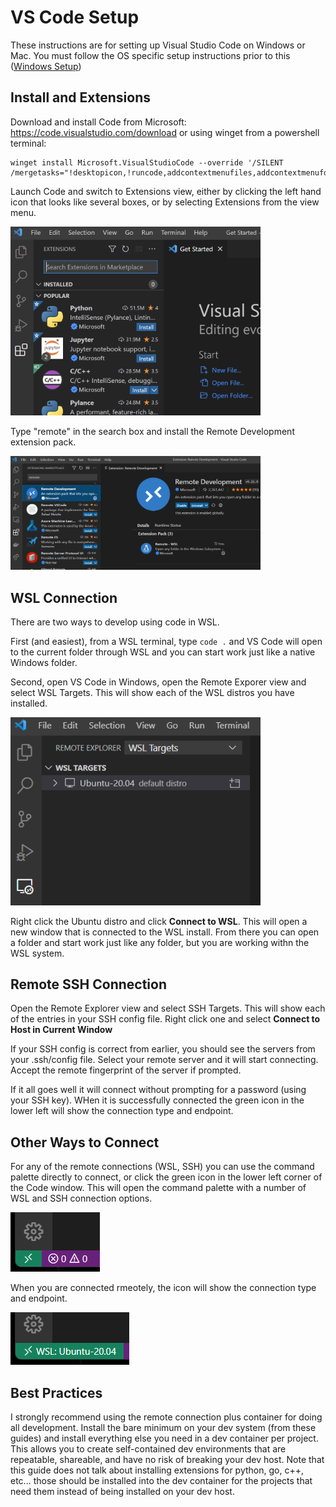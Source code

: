 # VS Code Setup
These instructions are for setting up Visual Studio Code on Windows or Mac. You must follow the OS specific setup instructions prior to this ([Windows Setup](windows-setup.md))



## Install and Extensions
Download and install Code from Microsoft: https://code.visualstudio.com/download or using winget from a powershell terminal:
```
winget install Microsoft.VisualStudioCode --override '/SILENT /mergetasks="!desktopicon,!runcode,addcontextmenufiles,addcontextmenufolders,associatewithfiles,addtopath"'
```

Launch Code and switch to Extensions view, either by clicking the left hand icon that looks like several boxes, or by selecting Extensions from the view menu.

<img src="images/ext.png" width=400/>

Type "remote" in the search box and install the Remote Development extension pack.

<img src="images/vscode-remotepack.png" width=400/>


## WSL Connection
There are two ways to develop using code in WSL.

First (and easiest), from a WSL terminal, type `code .` and VS Code will open to the current folder through WSL and you can start work just like a native Windows folder.

Second, open VS Code in Windows, open the Remote Exporer view and select WSL Targets. This will show each of the WSL distros you have installed.

<img src="images/wsl-explorer.png" width=400/>

Right click the Ubuntu distro and click **Connect to WSL**. This will open a new window that is connected to the WSL install. From there you can open a folder and start work just like any folder, but you are working withn the WSL system.


## Remote SSH Connection
Open the Remote Explorer view and select SSH Targets. This will show each of the entries in your SSH config file. Right click one and select **Connect to Host in Current Window**

If your SSH config is correct from earlier, you should see the servers from your .ssh/config file. Select your remote server and it will start connecting. Accept the remote fingerprint of the server if prompted.

If it all goes well it will connect without prompting for a password (using your SSH key). WHen it is successfully connected the green icon in the lower left will show the connection type and endpoint.

## Other Ways to Connect
For any of the remote connections (WSL, SSH) you can use the command palette directly to connect, or click the green icon in the lower left corner of the Code window. This will open the command palette with a number of WSL and SSH connection options.

<img src="images/connect-icon.png"/>

When you are connected rmeotely, the icon will show the connection type and endpoint.

<img src="images/wsl-connected.png"/>


## Best Practices
I strongly recommend using the remote connection plus container for doing all development. Install the bare minimum on your dev system (from these guides) and install everything else you need in a dev container per project. This allows you to create self-contained dev environments that are repeatable, shareable, and have no risk of breaking your dev host. Note that this guide does not talk about installing extensions for python, go, c++, etc... those should be installed into the dev container for the projects that need them instead of being installed on your dev host.

